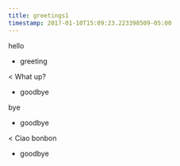 ```yaml
---
title: greetings1
timestamp: 2017-01-10T15:09:23.223398509-05:00
---
```


hello
* greeting

< What up?
* goodbye

bye
* goodbye

< Ciao bonbon
* goodbye
